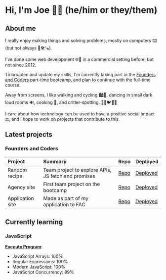 # Hi, I'm Joe 👋🏻 (he/him or they/them)

## About me

I really enjoy making things and solving problems, mostly on computers ⌨️ (but not always 📐🛠️🪚).

I've done some web development 🌐🔗 in a commercial setting before, but not since 2012.

To broaden and update my skills, I'm currently taking part in the [Founders and Coders](https://www.foundersandcoders.com/) part-time bootcamp, and plan to continue with the full-time course.

Away from screens, I like walking and cycling 🏙️🌳, dancing in small dark loud rooms 🔊, cooking 🍅, and critter-spotting. 🐶🐱🐦🦊🐀

I care about how technology can be used to have a positive social impact ⚖️, and I hope to work on projects that contribute to this.

## Latest projects

<!-- Check back here to see projects that I've been working on 😌 -->

### Founders and Coders

| Project | Summary | Repo | Deployed |
| :- | :- | :- | :- |
| Random recipe | Team project to explore APIs, JS fetch and promises | [Repo](https://github.com/vasystus/hungri-la) | [Deployed](https://vasystus.github.io/hungri-la/) |
| Agency site | First team project on the bootcamp | [Repo](https://github.com/joe-dev-public/fac-agency-website) | [Deployed](https://joe-dev-public.github.io/fac-agency-website/) |
| Application site | Made as part of my application to FAC | [Repo](https://github.com/joe-dev-public/fac-application-website) | [Deployed](https://joe-dev-public.github.io/fac-application-website/) |

## Currently learning

### JavaScript

<!-- [<img src="https://www.executeprogram.com/svg/logo.svg#gh-dark-mode-only" width="128" alt="Execute Program">](https://www.executeprogram.com/) -->
<!-- [<img src="https://www.executeprogram.com/svg/logo-inverted.svg#gh-light-mode-only" width="128" alt="Execute Program">](https://www.executeprogram.com/) -->

**[Execute Program](https://www.executeprogram.com/)**:

- JavaScript Arrays: 100%
- Regular Expressions: 100%
- Modern JavaScript: 100%
- JavaScript Concurrency: 89%

<!--
**joe-dev-public/joe-dev-public** is a ✨ _special_ ✨ repository because its `README.md` (this file) appears on your GitHub profile.

Here are some ideas to get you started:

- 🔭 I’m currently working on ...
- 🌱 I’m currently learning ...
- 👯 I’m looking to collaborate on ...
- 🤔 I’m looking for help with ...
- 💬 Ask me about ...
- 📫 How to reach me: ...
- 😄 Pronouns: ...
- ⚡ Fun fact: ...
-->
